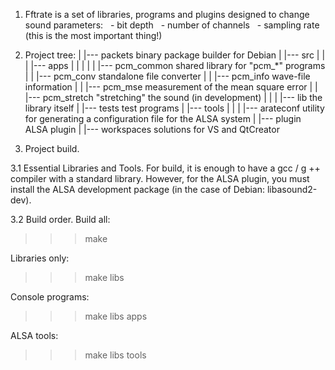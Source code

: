1. Fftrate is a set of libraries, programs and plugins designed to change sound parameters:
  - bit depth
  - number of channels
  - sampling rate (this is the most important thing!)
 
2. Project tree:
 |
 |--- packets                  binary package builder for Debian
 |
 |--- src
 |    |
 |    |--- apps
 |    |    |
 |    |    |--- pcm_common     shared library for "pcm_*" programs
 |    |    |--- pcm_conv       standalone file converter
 |    |    |--- pcm_info       wave-file information
 |    |    |--- pcm_mse        measurement of the mean square error
 |    |    |--- pcm_stretch    "stretching" the sound (in development)
 |    |
 |    |--- lib                 the library itself
 |    |--- tests               test programs
 |    |--- tools
 |         |
 |         |--- arateconf      utility for generating a configuration file for the ALSA system
 |         |--- plugin         ALSA plugin
 |
 |--- workspaces               solutions for VS and QtCreator
 
3. Project build.

3.1 Essential Libraries and Tools.
For build, it is enough to have a gcc / g ++ compiler with a standard library.
However, for the ALSA plugin, you must install the ALSA development package (in the case of Debian: libasound2-dev).

3.2 Build order.
Build all:
>>> make

Libraries only:
>>> make libs

Console programs:
>>> make libs apps

ALSA tools:
>>> make libs tools

